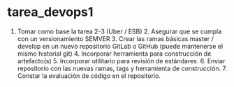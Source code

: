# tarea_devops1
1. Tomar como base la tarea 2-3 (Uber / ESB) 2. Asegurar que se cumpla con un versionamiento SEMVER 3. Crear las ramas básicas master / develop en un nuevo repositorio GitLab o GitHub (puede mantenerse el mismo historial git) 4. Incorporar herramienta para construcción de artefacto(s) 5. Incorporar utilitario para revisión de estándares. 6. Enviar repositorio con las nuevas ramas, tags y herramienta de construcción. 7. Constar la evaluación de código en el repositorio.
